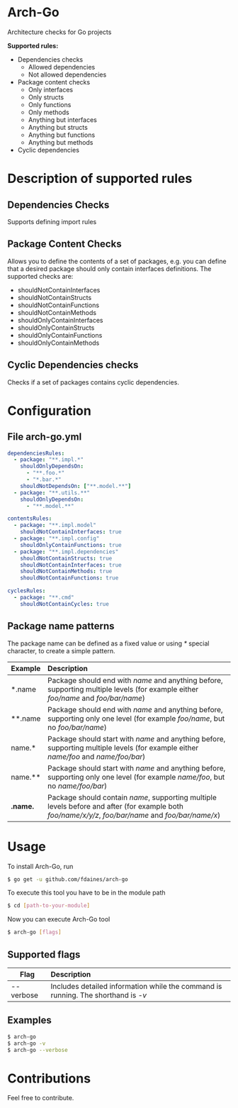 # Arch-Go
Architecture checks for Go projects

**Supported rules:**
- Dependencies checks
    - Allowed dependencies
    - Not allowed dependencies
- Package content checks
    - Only interfaces
    - Only structs
    - Only functions
    - Only methods
    - Anything but interfaces
    - Anything but structs
    - Anything but functions
    - Anything but methods
- Cyclic dependencies

# Description of supported rules

## Dependencies Checks
Supports defining import rules

## Package Content Checks
Allows you to define the contents of a set of packages, e.g. you can define that a desired package should only contain interfaces definitions.
The supported checks are:
* shouldNotContainInterfaces
* shouldNotContainStructs
* shouldNotContainFunctions
* shouldNotContainMethods
* shouldOnlyContainInterfaces
* shouldOnlyContainStructs
* shouldOnlyContainFunctions
* shouldOnlyContainMethods

## Cyclic Dependencies checks
Checks if a set of packages contains cyclic dependencies.


# Configuration

## File arch-go.yml
```yaml
dependenciesRules:
  - package: "**.impl.*"
    shouldOnlyDependsOn:
      - "**.foo.*"
      - "*.bar.*"
    shouldNotDependsOn: ["**.model.**"]
  - package: "**.utils.**"
    shouldOnlyDependsOn:
      - "**.model.**"

contentsRules:
  - package: "**.impl.model"
    shouldNotContainInterfaces: true
  - package: "**.impl.config"
    shouldOnlyContainFunctions: true
  - package: "**.impl.dependencies"
    shouldNotContainStructs: true
    shouldNotContainInterfaces: true
    shouldNotContainMethods: true
    shouldNotContainFunctions: true

cyclesRules:
  - package: "**.cmd"
    shouldNotContainCycles: true

```

## Package name patterns
The package name can be defined as a fixed value or using _*_ special character, to create a simple pattern.

| Example    | Description                                                                                                                                         |
| ---------- |:----------------------------------------------------------------------------------------------------------------------------------------------------|
| *.name     | Package should end with _name_ and anything before, supporting multiple levels (for example either _foo/name_ and _foo/bar/name_)                   |
| **.name    | Package should end with _name_ and anything before, supporting only one level (for example _foo/name_, but no _foo/bar/name_)                       |
| name.*     | Package should start with _name_ and anything before, supporting multiple levels (for example either _name/foo_ and _name/foo/bar_)                 |
| name.**    | Package should start with _name_ and anything before, supporting only one level (for example _name/foo_, but no _name/foo/bar_)                     |
| **.name.** | Package should contain _name_, supporting multiple levels before and after (for example both _foo/name/x/y/z_, _foo/bar/name_ and _foo/bar/name/x_) |


# Usage
To install Arch-Go, run
```bash
$ go get -u github.com/fdaines/arch-go
```

To execute this tool you have to be in the module path
```bash
$ cd [path-to-your-module]
```

Now you can execute Arch-Go tool
```bash
$ arch-go [flags]
```

## Supported flags

| Flag      | Description                                                                                     |
| --------- |:------------------------------------------------------------------------------------------------|
| --verbose | Includes detailed information while the command is running. The shorthand is _-v_               |


## Examples
```bash
$ arch-go 
$ arch-go -v
$ arch-go --verbose
```

# Contributions
Feel free to contribute.

